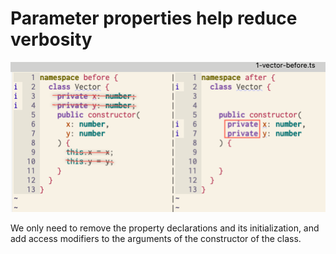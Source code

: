 # Parameter properties help reduce verbosity



<img src="imgs/1-parameter-properties.png" />

We only need to remove the property declarations and its initialization, and add access modifiers to the arguments of the constructor of the class.